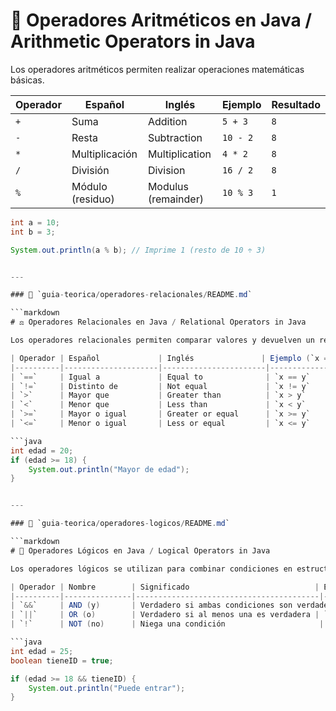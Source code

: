 # 🧮 Operadores Aritméticos en Java / Arithmetic Operators in Java

Los operadores aritméticos permiten realizar operaciones matemáticas básicas.

| Operador | Español             | Inglés               | Ejemplo     | Resultado |
|----------|---------------------|-----------------------|-------------|-----------|
| `+`      | Suma                | Addition              | `5 + 3`     | `8`       |
| `-`      | Resta               | Subtraction           | `10 - 2`    | `8`       |
| `*`      | Multiplicación      | Multiplication        | `4 * 2`     | `8`       |
| `/`      | División            | Division              | `16 / 2`    | `8`       |
| `%`      | Módulo (residuo)    | Modulus (remainder)   | `10 % 3`    | `1`       |

```java
int a = 10;
int b = 3;

System.out.println(a % b); // Imprime 1 (resto de 10 ÷ 3)


---

### 📄 `guia-teorica/operadores-relacionales/README.md`

```markdown
# ⚖️ Operadores Relacionales en Java / Relational Operators in Java

Los operadores relacionales permiten comparar valores y devuelven un resultado booleano (`true` o `false`).

| Operador | Español             | Inglés               | Ejemplo (`x = 5, y = 8`) | Resultado |
|----------|---------------------|-----------------------|--------------------------|-----------|
| `==`     | Igual a             | Equal to              | `x == y`                 | false     |
| `!=`     | Distinto de         | Not equal             | `x != y`                 | true      |
| `>`      | Mayor que           | Greater than          | `x > y`                  | false     |
| `<`      | Menor que           | Less than             | `x < y`                  | true      |
| `>=`     | Mayor o igual       | Greater or equal      | `x >= y`                 | false     |
| `<=`     | Menor o igual       | Less or equal         | `x <= y`                 | true      |

```java
int edad = 20;
if (edad >= 18) {
    System.out.println("Mayor de edad");
}


---

### 📄 `guia-teorica/operadores-logicos/README.md`

```markdown
# 🔁 Operadores Lógicos en Java / Logical Operators in Java

Los operadores lógicos se utilizan para combinar condiciones en estructuras como `if`, `while`, etc.

| Operador | Nombre        | Significado                            | Ejemplo             |
|----------|---------------|-----------------------------------------|---------------------|
| `&&`     | AND (y)       | Verdadero si ambas condiciones son verdaderas | `x > 0 && x < 10` |
| `||`     | OR (o)        | Verdadero si al menos una es verdadera | `x < 0 || x > 10`   |
| `!`      | NOT (no)      | Niega una condición                     | `!(x > 5)`          |

```java
int edad = 25;
boolean tieneID = true;

if (edad >= 18 && tieneID) {
    System.out.println("Puede entrar");
}

